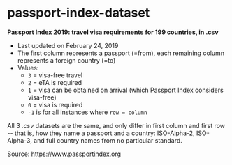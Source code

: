 # passport-index-dataset
**Passport Index 2019: travel visa requirements for 199 countries, in .csv**

* Last updated on February 24, 2019
* The first column represents a passport (=from), each remaining column represents a foreign country (=to)
* Values:
  * `3` = visa-free travel
  * `2` = eTA is required
  * `1` = visa can be obtained on arrival (which Passport Index considers visa-free)
  * `0` = visa is required
  * `-1` is for all instances where `row = column`

All 3 *.csv* datasets are the same, and only differ in first column and first row -- that is, how they name a passport and a country: ISO-Alpha-2, ISO-Alpha-3, and full country names from no particular standard.

Source: https://www.passportindex.org

